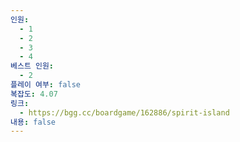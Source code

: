 ```yaml
---
인원:
  - 1
  - 2
  - 3
  - 4
베스트 인원:
  - 2
플레이 여부: false
복잡도: 4.07
링크:
  - https://bgg.cc/boardgame/162886/spirit-island
내용: false
---
```

